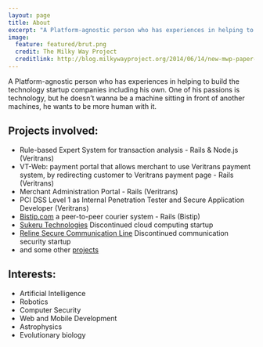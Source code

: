 ```yaml
---
layout: page
title: About
excerpt: "A Platform-agnostic person who has experiences in helping to build the technology startup companies including his own. One of his passions is technology, but he doesn’t wanna be a machine sitting in front of another machines, he wants to be more human with it."
image:
  feature: featured/brut.png
  credit: The Milky Way Project
  creditlink: http://blog.milkywayproject.org/2014/06/14/new-mwp-paper-outlines-the-powerful-synergy-between-citizens-scientists-professional-scientists-and-machine-learning/
---
```


A Platform-agnostic person who has experiences in helping to build the technology startup companies including his own. One of his passions is technology, but he doesn’t wanna be a machine sitting in front of another machines, he wants to be more human with it.

## Projects involved:

* Rule-based Expert System for transaction analysis - Rails & Node.js (Veritrans)
* VT-Web: payment portal that allows merchant to use Veritrans payment system, by redirecting customer to Veritrans payment page - Rails (Veritrans)
* Merchant Administration Portal - Rails (Veritrans)
* PCI DSS Level 1 as Internal Penetration Tester and Secure Application Developer (Veritrans)
* [Bistip.com](http://www.bistip.com) a peer-to-peer courier system - Rails (Bistip)
* [Sukeru Technologies](http://bit.ly/SukeruDemo) Discontinued cloud computing startup
* [Reline Secure Communication Line](http://bit.ly/RelineDemo) Discontinued communication security startup
* and some other [projects](https://www.linkedin.com/in/panggi)

## Interests:

* Artificial Intelligence
* Robotics
* Computer Security
* Web and Mobile Development
* Astrophysics
* Evolutionary biology
